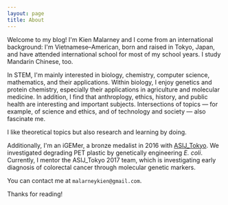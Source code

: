 ```yaml
---
layout: page
title: About
---
```


Welcome to my blog! I'm Kien Malarney and I come from an international background: 
I'm Vietnamese–American, born and raised in Tokyo, Japan, and have attended international school for most of my school years. 
I study Mandarin Chinese, too. 

In STEM, I'm mainly interested in biology, chemistry, computer science, mathematics, and their applications. Within biology, I enjoy 
genetics and protein chemistry, especially their applications in agriculture and molecular medicine. 
In addition, I find that anthroplogy, ethics, history, and public health are interesting and important subjects. Intersections of topics — 
for example, of science and ethics, and of technology and society — also fascinate me. 

I like theoretical topics but also research and learning by doing. 

Additionally, I'm an iGEMer, a bronze medalist in 2016 with [ASIJ_Tokyo](http://2016.igem.org/Team:ASIJ_Tokyo). We investigated 
degrading PET plastic by genetically engineering *E. coli*. Currently, I mentor the ASIJ_Tokyo 2017 team, which is 
investigating early diagnosis of colorectal cancer through molecular genetic markers. 

You can contact me at ``` malarneykien@gmail.com ```.

Thanks for reading!
